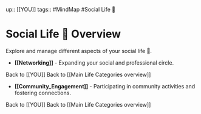 up:: [[YOU]]
tags:: #MindMap #Social Life 🤝

# Social Life 🤝 Overview

Explore and manage different aspects of your social life 🤝.

- **[[Networking]]** - Expanding your social and professional circle.

Back to [[YOU]]
Back to [[Main Life Categories overview]]
- **[[Community_Engagement]]** - Participating in community activities and fostering connections.

Back to [[YOU]]
Back to [[Main Life Categories overview]]
